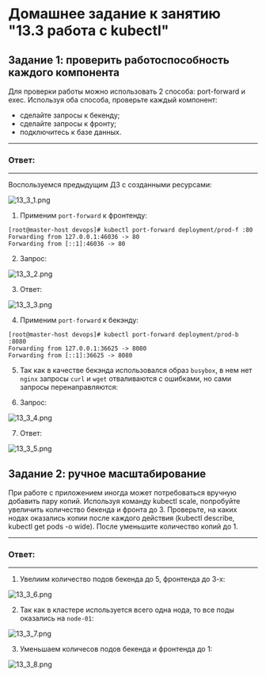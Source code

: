 # Домашнее задание к занятию "13.3 работа с kubectl"

## Задание 1: проверить работоспособность каждого компонента
Для проверки работы можно использовать 2 способа: port-forward и exec. Используя оба способа, проверьте каждый компонент:
* сделайте запросы к бекенду;
* сделайте запросы к фронту;
* подключитесь к базе данных.

---
### Ответ:
---

Воспользуемся предыдущим ДЗ с созданными ресурсами:

![13_3_1.png](https://github.com/psvitov/devops-netology/blob/main/Homework/devkub_homework_13_3/13_3_1.png)

1. Применим `port-forward` к фронтенду:

```
[root@master-host devops]# kubectl port-forward deployment/prod-f :80
Forwarding from 127.0.0.1:46036 -> 80
Forwarding from [::1]:46036 -> 80
```

2. Запрос:

![13_3_2.png](https://github.com/psvitov/devops-netology/blob/main/Homework/devkub_homework_13_3/13_3_2.png)


3. Ответ:

![13_3_3.png](https://github.com/psvitov/devops-netology/blob/main/Homework/devkub_homework_13_3/13_3_3.png)

4. Применим `port-forward` к бекэнду:

```
[root@master-host devops]# kubectl port-forward deployment/prod-b :8080
Forwarding from 127.0.0.1:36625 -> 8080
Forwarding from [::1]:36625 -> 8080
```

5. Так как в качестве бекэнда использовался образ `busybox`, в нем нет `nginx` запросы `curl` и `wget` отваливаются с ошибками, но сами запросы перенаправляются:

6. Запрос:

![13_3_4.png](https://github.com/psvitov/devops-netology/blob/main/Homework/devkub_homework_13_3/13_3_4.png)


7. Ответ:

![13_3_5.png](https://github.com/psvitov/devops-netology/blob/main/Homework/devkub_homework_13_3/13_3_5.png)



## Задание 2: ручное масштабирование

При работе с приложением иногда может потребоваться вручную добавить пару копий. Используя команду kubectl scale, попробуйте увеличить количество бекенда и фронта до 3. Проверьте, на каких нодах оказались копии после каждого действия (kubectl describe, kubectl get pods -o wide). После уменьшите количество копий до 1.

---
### Ответ:
---

1. Увелиим количество подов бекенда до 5, фронтенда до 3-х:

![13_3_6.png](https://github.com/psvitov/devops-netology/blob/main/Homework/devkub_homework_13_3/13_3_6.png)

2. Так как в кластере используется всего одна нода, то все поды оказались на `node-01`:

![13_3_7.png](https://github.com/psvitov/devops-netology/blob/main/Homework/devkub_homework_13_3/13_3_7.png)

3. Уменьшаем количесов подов бекенда и фронтенда до 1:

![13_3_8.png](https://github.com/psvitov/devops-netology/blob/main/Homework/devkub_homework_13_3/13_3_8.png)





